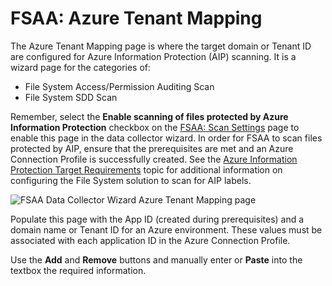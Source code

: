 # FSAA: Azure Tenant Mapping

The Azure Tenant Mapping page is where the target domain or Tenant ID are configured for Azure
Information Protection (AIP) scanning. It is a wizard page for the categories of:

- File System Access/Permission Auditing Scan
- File System SDD Scan

Remember, select the **Enable scanning of files protected by Azure Information Protection** checkbox
on the [FSAA: Scan Settings](/docs/accessanalyzer/12.0/administration/data-collectors/fsaa/scansettings.md) page to enable this page in the data collector wizard.
In order for FSAA to scan files protected by AIP, ensure that the prerequisites are met and an Azure
Connection Profile is successfully created. See the
[Azure Information Protection Target Requirements](/docs/accessanalyzer/12.0/getting-started/requirements/target/config/azureinformationprotection.md)
topic for additional information on configuring the File System solution to scan for AIP labels.

![FSAA Data Collector Wizard Azure Tenant Mapping page](/img/product_docs/accessanalyzer/admin/datacollector/fsaa/azuretenantmapping.webp)

Populate this page with the App ID (created during prerequisites) and a domain name or Tenant ID for
an Azure environment. These values must be associated with each application ID in the Azure
Connection Profile.

Use the **Add** and **Remove** buttons and manually enter or **Paste** into the textbox the required
information.
